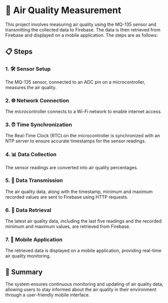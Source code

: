 # 🌿 Air Quality Measurement

This project involves measuring air quality using the MQ-135 sensor and transmitting the collected data to Firebase. The data is then retrieved from Firebase and displayed on a mobile application. The steps are as follows:

## 📋 Steps

### 1. 🛠️ Sensor Setup
The MQ-135 sensor, connected to an ADC pin on a microcontroller, measures the air quality.

### 2. 🌐 Network Connection
The microcontroller connects to a Wi-Fi network to enable internet access.

### 3. ⏰ Time Synchronization
The Real-Time Clock (RTC) on the microcontroller is synchronized with an NTP server to ensure accurate timestamps for the sensor readings.

### 4. 📊 Data Collection
The sensor readings are converted into air quality percentages.

### 5. 🚀 Data Transmission
The air quality data, along with the timestamp, minimum and maximum recorded values are sent to Firebase using HTTP requests.

### 6. 🔄 Data Retrieval
The latest air quality data, including the last five readings and the recorded minimum and maximum values, are retrieved from Firebase.

### 7. 📱 Mobile Application
The retrieved data is displayed on a mobile application, providing real-time air quality monitoring.

## 📌 Summary
The system ensures continuous monitoring and updating of air quality data, allowing users to stay informed about the air quality in their environment through a user-friendly mobile interface.
